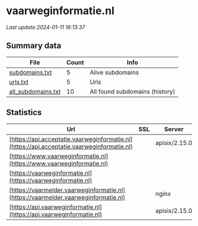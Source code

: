 # vaarweginformatie.nl
*Last update:2024-01-11 16:13:37*
## Summary data
| File       | Count | Info |
|------------|-------|------|
|[subdomains.txt](/data/vaarweginformatie/subdomains.txt)|5|Alive subdomains|
|[urls.txt](/data/vaarweginformatie/urls.txt)|5|Urls|
|[all_subdomains.txt](/data/vaarweginformatie/all_subdomains.txt)|10|All found subdomains (history)|
## Statistics
| Url | SSL | Server | Cookie | HSTS | CSP | XFO | XXP | RP | Tech |
|------------|-------|------|------|------|------|------|------|------|------|
|[https://api.acceptatie.vaarweginformatie.nl](https://api.acceptatie.vaarweginformatie.nl)| |apisix/2.15.0| | | | | |:white_check_mark: |Apache APISIX:2.15.0|
|[https://www.vaarweginformatie.nl](https://www.vaarweginformatie.nl)| | | |:white_check_mark: | |:white_check_mark: | |:white_check_mark: ||
|[https://vaarweginformatie.nl](https://vaarweginformatie.nl)| | | |:white_check_mark: | |:white_check_mark: | |:white_check_mark: ||
|[https://vaarmelder.vaarweginformatie.nl](https://vaarmelder.vaarweginformatie.nl)| |nginx| |:white_check_mark: | | | |:white_check_mark: ||
|[https://api.vaarweginformatie.nl](https://api.vaarweginformatie.nl)| |apisix/2.15.0| |:white_check_mark: | | | |:white_check_mark: |Apache APISIX:2.15.0...|